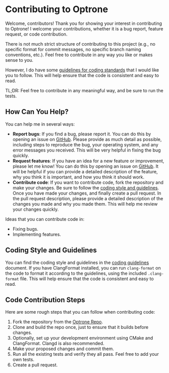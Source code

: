 # Contributing to Optrone

Welcome, contributors! Thank you for showing your interest in contributing to Optrone! I welcome your contributions, whether it is a bug report, feature request, or code contribution.

There is not much strict structure of contributing to this project (e.g., no specific format for commit messages, no specific branch naming conventions, etc.). Feel free to contribute in any way you like or makes sense to you.

However, I do have some [guidelines for coding standards](coding_guidelines.md) that I would like you to follow. This will help ensure that the code is consistent and easy to read.

TL;DR: Feel free to contribute in any meaningful way, and be sure to run the tests.

## How Can You Help?

You can help me in several ways:

- **Report bugs**: If you find a bug, please report it. You can do this by opening an issue on [GitHub](https://github.com/anstropleuton/optrone/issues). Please provide as much detail as possible, including steps to reproduce the bug, your operating system, and any error messages you received. This will be very helpful in fixing the bug quickly.
- **Request features**: If you have an idea for a new feature or improvement, please let me know! You can do this by opening an issue on [GitHub](https://github.com/anstropleuton/optrone/issues). It will be helpful if you can provide a detailed description of the feature, why you think it is important, and how you think it should work.
- **Contribute code**: If you want to contribute code, fork the repository and make your changes. Be sure to follow the [coding style and guidelines](coding_guidelines.md). Once you have made your changes, and finally create a pull request. In the pull request description, please provide a detailed description of the changes you made and why you made them. This will help me review your changes quickly.

Ideas that you can contribute code in:
- Fixing bugs.
- Implementing features.

## Coding Style and Guidelines

You can find the coding style and guidelines in the [coding guidelines](coding_guidelines.md) document. If you have ClangFormat installed, you can run `clang-format` on the code to format it according to the guidelines, using the included `.clang-format` file. This will help ensure that the code is consistent and easy to read.

## Code Contribution Steps

Here are some rough steps that you can follow when contributing code:

1. Fork the repository from the [Optrone Repo](https://github.com/anstropleuton/optrone).
2. Clone and build the repo once, just to ensure that it builds before changes.
3. Optionally, set up your development environment using CMake and ClangFormat. Clangd is also recommended.
4. Make your proposed changes and commit them.
5. Run all the existing tests and verify they all pass. Feel free to add your own tests.
5. Create a pull request.
